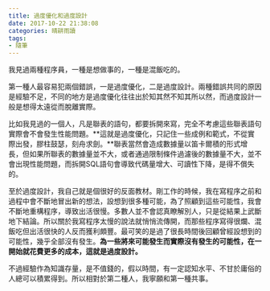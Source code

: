 ```yaml
---
title: 過度優化和過度設計
date: 2017-10-22 21:38:08
categories: 晴耕雨讀
tags:
- 隨筆
---
```

我見過兩種程序員，一種是想做事的，一種是混飯吃的。

第一種人最容易犯兩個錯誤，一是過度優化，二是過度設計。兩種錯誤共同的原因是經驗不足，不同的地方是過度優化往往出於知其然不知其所以然，而過度設計一般是想得太遠從而脫離實際。

比如我見過的一個人，凡是聯表的語句，都要拆開來寫，完全不考慮這些聯表語句實際會不會發生性能問題。**這就是過度優化，只記住一些成例和範式，不從實際出發，膠柱鼓瑟，刻舟求劍。**聯表當然會造成數據量以笛卡爾積的形式增長，但如果所聯表的數據量並不大，或者通過限制條件過濾後的數據量不大，並不會出現性能問題，而拆開SQL語句會導致代碼量增大、可讀性下降，是得不償失的。

至於過度設計，我自己就是個很好的反面教材。剛工作的時候，我在寫程序之前和過程中會不斷地冒出新的想法，設想到很多種可能，為了照顧到這些可能性，我會不斷地重構程序，導致出活很慢。多數人並不會認真瞭解別人，只是從結果上武斷地下結論。所以關於我寫程序太慢的說法就悄悄流傳開，而那些程序寫得很爛、混飯吃但出活很快的人反而獲利頗豐。最可笑的是過了很長時間後回顧曾經設想到的可能性，幾乎全部沒有發生。**為一些將來可能發生而實際沒有發生的可能性，在一開始就花費更多的成本，這就是過度設計。**

不過經驗作為知識存量，是不值錢的，假以時間，有一定認知水平、不甘於庸俗的人總可以積累得到。所以相對於第二種人，我寧願和第一種共事。

